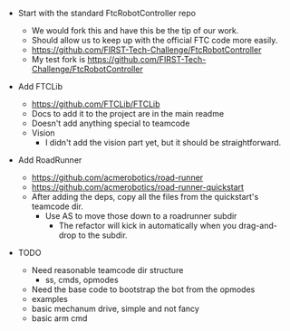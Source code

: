 

- Start with the standard FtcRobotController repo
  - We would fork this and have this be the tip of our work.
  - Should allow us to keep up with the official FTC code more easily.
  - https://github.com/FIRST-Tech-Challenge/FtcRobotController
  - My test fork is https://github.com/FIRST-Tech-Challenge/FtcRobotController
- Add FTCLib
  - https://github.com/FTCLib/FTCLib
  - Docs to add it to the project are in the main readme
  - Doesn't add anything special to teamcode
  - Vision
    - I didn't add the vision part yet, but it should be straightforward.
- Add RoadRunner
  - https://github.com/acmerobotics/road-runner
  - https://github.com/acmerobotics/road-runner-quickstart
  - After adding the deps, copy all the files from the quickstart's teamcode dir.
    - Use AS to move those down to a roadrunner subdir
      - The refactor will kick in automatically when you drag-and-drop to the subdir.
  





- TODO
  - Need reasonable teamcode dir structure
    - ss, cmds, opmodes
  - Need the base code to bootstrap the bot from the opmodes
  - examples
  - basic mechanum drive, simple and not fancy
  - basic arm cmd
  